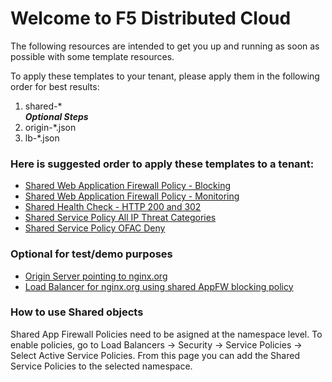 # Welcome to F5 Distributed Cloud

The following resources are intended to get you up and running as soon as possible with some template resources.

To apply these templates to your tenant, please apply them in the following order for best results:

1. shared-\*  
***Optional Steps***  
2. origin-\*.json
3. lb-\*.json

### Here is suggested order to apply these templates to a tenant:

- [Shared Web Application Firewall Policy - Blocking](shared-appfw-blocking.json)
- [Shared Web Application Firewall Policy - Monitoring](shared-appfw-monitoring.json)
- [Shared Health Check - HTTP 200 and 302](shared-hc-http-200-302.json)
- [Shared Service Policy All IP Threat Categories](shared-service-policy-ip-threatcategories.json)
- [Shared Service Policy OFAC Deny](shared-service-policy-ofac-deny.json)

### Optional for test/demo purposes

- [Origin Server pointing to nginx.org](origin-nginx.json)
- [Load Balancer for nginx.org using shared AppFW blocking policy](lb-nginx.json)

### How to use Shared objects

Shared App Firewall Policies need to be asigned at the namespace level. To enable policies, go to Load Balancers -> Security -> Service Policies -> Select Active Service Policies. From this page you can add the Shared Service Policies to the selected namespace.
